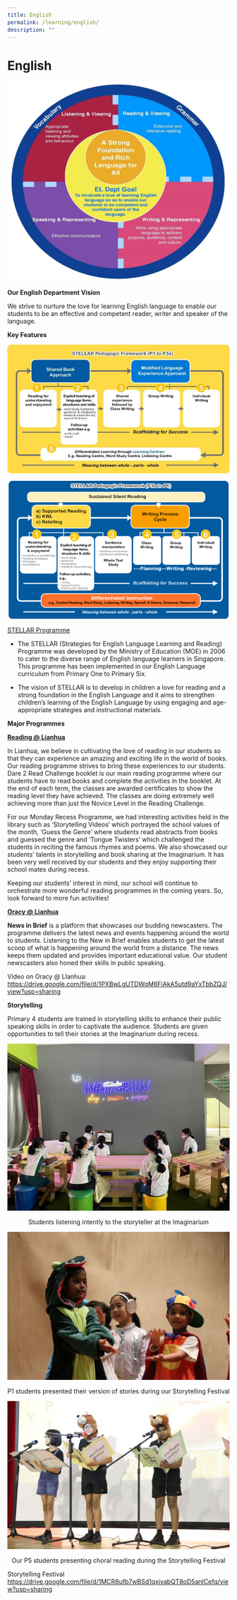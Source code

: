 ```yaml
---
title: English
permalink: /learning/english/
description: ""
---
```

# English

![](/images/Learning/English/el1.jpg)

**Our English Department Vision**

We strive to nurture the love for learning English language to enable our students to be an effective and competent reader, writer and speaker of the language.


**Key Features**

![](/images/Learning/English/el2.jpg)

![](/images/Learning/English/Stellar%20Pedagogic%20Framework%20(P3b%20to%20P6).png)

<u>STELLAR Programme</u>

*   The STELLAR (Strategies for English Language Learning and Reading) Programme was developed by the Ministry of Education (MOE) in 2006 to cater to the diverse range of English language learners in Singapore. This programme has been implemented in our English Language curriculum from Primary One to Primary Six.

*   The vision of STELLAR is to develop in children a love for reading and a strong foundation in the English Language and it aims to strengthen children’s learning of the English Language by using engaging and age-appropriate strategies and instructional materials.

 
**Major Programmes**

**<u>Reading @ Lianhua</u>**

In Lianhua, we believe in cultivating the love of reading in our students so that they can experience an amazing and exciting life in the world of books. Our reading programme strives to bring these experiences to our students. Dare 2 Read Challenge booklet is our main reading programme where our students have to read books and complete the activities in the booklet. At the end of each term, the classes are awarded certificates to show the reading level they have achieved. The classes are doing extremely well achieving more than just the Novice Level in the Reading Challenge.  

  

For our Monday Recess Programme, we had interesting activities held in the library such as ‘Storytelling Videos’ which portrayed the school values of the month, ‘Guess the Genre’ where students read abstracts from books and guessed the genre and ‘Tongue Twisters’ which challenged the students in reciting the famous rhymes and poems. We also showcased our students’ talents in storytelling and book sharing at the Imaginarium. It has been very well received by our students and they enjoy supporting their school mates during recess.

  

Keeping our students’ interest in mind, our school will continue to orchestrate more wonderful reading programmes in the coming years. So, look forward to more fun activities!

  

**<u>Oracy @ Lianhua</u>**

**News in Brief** is a platform that showcases our budding newscasters. The programme delivers the latest news and events happening around the world to students. Listening to the New in Brief enables students to get the latest scoop of what is happening around the world from a distance. The news keeps them updated and provides important educational value. Our student newscasters also honed their skills in public speaking. 

  

Video on Oracy @ LIanhua:
<a href="https://drive.google.com/file/d/1PXBwLgUTDWqM6FiAkA5utd9aYxTbbZQJ/view?usp=sharing" target="_blank">https://drive.google.com/file/d/1PXBwLgUTDWqM6FiAkA5utd9aYxTbbZQJ/view?usp=sharing</a>

**Storytelling**

Primary 4 students are trained in storytelling skills to enhance their public speaking skills in order to captivate the audience. Students are given opportunities to tell their stories at the Imaginarium during recess.

![](/images/Learning/English/storytelling@%20Imaginarium%201.jpeg)

<center>Students listening intently to the storyteller at the Imaginarium</center>


![](/images/Learning/English/Storytelling%201.jpg)

<center>P1 students presented their version of stories during our Storytelling Festival</center>

![](/images/Learning/English/storytelling%202.jpg)

<center>Our P5 students presenting choral reading during the Storytelling Festival</center>


Storytelling Festival    
<a href="https://drive.google.com/file/d/1MCR8ufb7wBSd1qxivabQT8oD5anICefq/view?usp=sharing" target="_blank">https://drive.google.com/file/d/1MCR8ufb7wBSd1qxivabQT8oD5anICefq/view?usp=sharing</a>